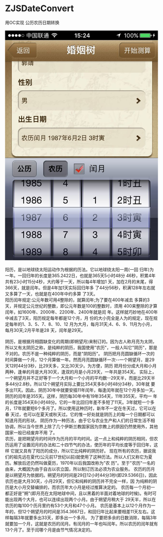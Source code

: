 # ZJSDateConvert
用OC实现 公历农历日期转换
<br />
<br />
![image](ZJSDateConvert/demo.jpg)
<br />
<br />
阳历，是以地球绕太阳运动作为根据的历法。它以地球绕太阳一周(一回 归年)为一年。一回归年的长度是365.2422日，也就是365天5小时48分 46秒，积累4年共有23小时15分4秒，大约等于一天，所以每4年增加1 天，加在2月的末尾，得366天，就是闰年。但是4年加1天实际回归年多 了44分56秒，积满128年左右就又多算了一天，也就是在400年中约多算 了3天。
<br />
阳历闰年规定:公元年数可用4整除的，就算闰年;为了要在400年减去 多算的3天，并规定公元世纪的整数，即公元年数是100的整数时，须用 400来整除的才算闰年，如1600年、2000年、2200年、2400年就是闰 年。这样就巧妙地在400年中减去了3天，阳历规定每年都是12个月，月 份的大小完全是人为的规定，现在规定每年的1、3、5、7、8、10、12 月为大月，每月31天;4、6、9、11月为小月，每月30天;2月平年是28 天，闰年是29天。
<br />
<br />
阴历，是根据月相圆缺变化的周期(即朔望月)来制订的。因为古人称月亮为太阴，所以又有太阴历之称，是纯粹的阴历，我国使用"农历"，一般人叫它"阴历"，那是 不对的。农历不是一种纯粹的阴历，而是"阴阳历"。 阴历把月亮圆缺循环一次的时间算做一个月，12个月算做一年。然而月亮圆缺循环一次--一个朔望月，是29天12时44分3秒，比29天多，又比30天少。为方便，阴历 把月份分成大月和小月两种，逢单的月是大月30天，逢双的月是小月29天，一年共是354天。 实际上，一个朔望月并不正好等于一个大月和一个小月的平均数--29天半，而是比29天半多44分2.8秒。所以12个朔望月实际上要比354天多8小时48分34秒，30年就 要多出11天。因此，阴历30年中就要安插11年闰年，每逢闰年就在12个月多加一天。阴历的闰年是355天。这样，阴历每30年中有19年354天，11年355天，平均一 年的长度是354天8小时48分。它的一年比回归年差不多短了11天。3年就短一个多月，17年就要短6个多月了。所以使用这种历时，新年不一定在冬天过，它可以在春 天过，也可以在夏天或秋天过。它的惟一好处就是阴历上的每一个日期都可以知道月亮的形状。 阴历作为一种历法，由于它与农业生产和人们的日常生活不相协调，所以当今世界上除了几个伊斯兰教国家因为宗教上的原因仍然使用外，其他国家一般已经废弃不用 了。 
<br />
农历，是把朔望月的时间作为历月的平均时间。这一点上和纯粹的阴历相同，但农历运用了设置闰月的办法和二十四节气的办法，使历年的平均长度等于回归年，这样 它就又具有了阳历的成分，所以它比纯粹的阴历好。 现在所有的农历，据说我们的祖先远在夏代(公元前17世纪以前)就使用了这种历法。所以人们又称它为夏历。解放后还仍然叫做夏历，1970年以后我国改称为"农 历"。至于"农历"一名的由来，大概因为由于自古以农立国，所以制订历法必须为农业服务。 农历的历月是以朔望月为依据的。朔望月的时间是29日12小时44分3秒(即29.5366日)，因此农历也是大月30天，小月29天，但它和纯粹的阴历并不完全一样，因 为纯粹的阴历是大小月交替编排的，而农历年大小月是经过推算决定的。 农历每一个月初一都正好是"朔"(即月亮在太阳地球中间，且以黑着的半面对着地球的时候)。有时可能出现两个大月，也可以连续出现两个小月。由于朔望月稍大于 29天半，所以在农历的每100个历月里约有53个大月和47个小月。 农历是基本上以12个月作为一年的，但12个朔望月的时间是354.3667日，和回归年比起来要相差11天左右。这样每隔3年就要多出33天，即多出一个多月。 为了要把多余的日数消除，每隔3年就要加一个月，这就是农历的闰月。有闰月的一年也叫闰年。所以农历的闰年就有13个月了。至于闰哪个月是由节气情况决定的。
<br />
